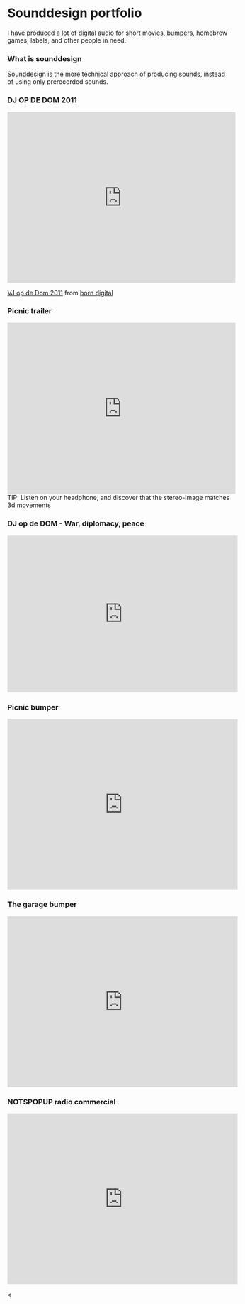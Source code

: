 Sounddesign portfolio
=====================

I have produced a lot of digital audio for short movies, bumpers, homebrew games, labels, and other people in need.

### What is sounddesign ###


Sounddesign is the more technical approach of producing sounds, instead of using only prerecorded sounds.

### DJ OP DE DOM 2011 ###

<iframe src="http://player.vimeo.com/video/27715113?title=0&amp;byline=0&amp;portrait=0" width="515" height="385" frameborder="0"></iframe><p><a href="http://vimeo.com/27715113">VJ op de Dom 2011</a> from <a href="http://vimeo.com/user1815350">born digital</a></p>

### Picnic trailer ###

<object width="520" height="385"><param name="movie" value="http://www.youtube.com/v/vys_s_tnjwU?fs=1&amp;hl=en_US"></param><param name="allowFullScreen" value="true"></param><param name="allowscriptaccess" value="always"></param><embed src="http://www.youtube.com/v/vys_s_tnjwU?fs=1&amp;hl=en_US" type="application/x-shockwave-flash" allowscriptaccess="always" allowfullscreen="true" width="515" height="385"></embed></object>
<br>TIP: Listen on your headphone, and discover that the stereo-image matches 3d movements


### DJ op de DOM - War, diplomacy, peace ###

<iframe src="http://player.vimeo.com/video/18784071" width="520" frameborder="0" height="355"></iframe>

### Picnic bumper ###

<object width="520" height="385"><param name="movie" value="http://www.youtube.com/v/yGxoOAXwAfo?fs=1&amp;hl=en_US"></param><param name="allowFullScreen" value="true"></param><param name="allowscriptaccess" value="always"></param><embed src="http://www.youtube.com/v/yGxoOAXwAfo?fs=1&amp;hl=en_US" type="application/x-shockwave-flash" allowscriptaccess="always" allowfullscreen="true" width="520" height="385"></embed></object>


### The garage bumper ###

<object width="520" height="385"><param name="movie" value="http://www.youtube.com/v/5VIaVOtJXv4?fs=1&amp;hl=en_US"></param><param name="allowFullScreen" value="true"></param><param name="allowscriptaccess" value="always"></param><embed src="http://www.youtube.com/v/5VIaVOtJXv4?fs=1&amp;hl=en_US" type="application/x-shockwave-flash" allowscriptaccess="always" allowfullscreen="true" width="520" height="385"></embed></object>


### NOTSPOPUP radio commercial ###

<object width="520" height="385"><param name="movie" value="http://www.youtube.com/v/FRiFzhJyPlk?fs=1&amp;hl=en_US"></param><param name="allowFullScreen" value="true"></param><param name="allowscriptaccess" value="always"></param><embed src="http://www.youtube.com/v/FRiFzhJyPlk?fs=1&amp;hl=en_US" type="application/x-shockwave-flash" allowscriptaccess="always" allowfullscreen="true" width="520" height="385"></embed></object>


<

